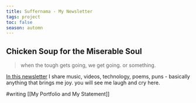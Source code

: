 ```yaml
---
title: Suffernama - My Newsletter
tags: project
toc: false
season: automn
---
```

## Chicken Soup for the Miserable Soul
>when the tough gets going, we get going. or something.

[ In this newsletter](https://suffernama.substack.com) I share music, videos, technology, poems, puns - basically anything that brings me joy. you will see me laugh and cry here. 

 #writing 
 [[My Portfolio and My Statement]]